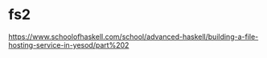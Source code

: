 # fs2

https://www.schoolofhaskell.com/school/advanced-haskell/building-a-file-hosting-service-in-yesod/part%202

